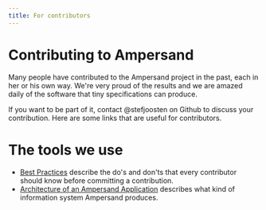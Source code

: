 ```yaml
---
title: For contributors
---
```


# Contributing to Ampersand

Many people have contributed to the Ampersand project in the past,
each in her or his own way.
We're very proud of the results and we are amazed daily of the software that tiny specifications can produce.

If you want to be part of it, contact @stefjoosten on Github to discuss your contribution.
Here are some links that are useful for contributors.

# The tools we use

- [Best Practices](../reference-material/the-language-ampersand/best-practices) describe the do's and don'ts that every contributor should know before committing a contribution.
- [Architecture of an Ampersand Application](../architecture-of-an-ampersand-application/README.md) describes what kind of information system Ampersand produces.
